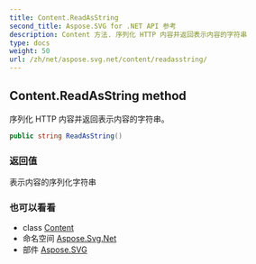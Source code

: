 ```yaml
---
title: Content.ReadAsString
second_title: Aspose.SVG for .NET API 参考
description: Content 方法. 序列化 HTTP 内容并返回表示内容的字符串
type: docs
weight: 50
url: /zh/net/aspose.svg.net/content/readasstring/
---
```

## Content.ReadAsString method

序列化 HTTP 内容并返回表示内容的字符串。

```csharp
public string ReadAsString()
```

### 返回值

表示内容的序列化字符串

### 也可以看看

* class [Content](../)
* 命名空间 [Aspose.Svg.Net](../../content/)
* 部件 [Aspose.SVG](../../../)


